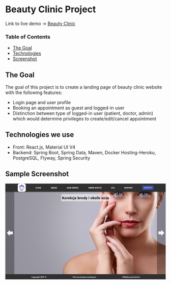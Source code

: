# Beauty Clinic Project

Link to live demo -> [Beauty Clinic](https://beauty-clinic.netlify.app "Beauty Clinic")

### **Table of Contents**

- [The Goal](#the-goal)
- [Technologies](#technologies-we-use)
- [Screenshot](#sample-screenshot)

## The Goal

The goal of this project is to create a landing page of beauty clinic website with the following features:

- Login page and user profile
- Booking an appointment as guest and logged-in user
- Distinction between type of logged-in user (patient, doctor, admin) which would determine privileges to create/edit/cancel appointment

## Technologies we use

- Front: React.js, Material UI V4
- Backend: Spring Boot, Spring Data, Maven, Docker
  Hosting-Heroku, PostgreSQL, Flyway, Spring Security

## Sample Screenshot

![](./mockup-preview.png)
